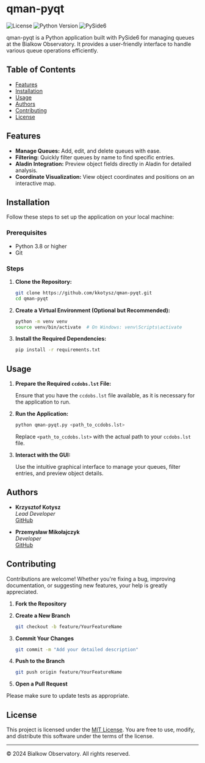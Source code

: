 # qman-pyqt

![License](https://img.shields.io/badge/license-MIT-blue.svg)
![Python Version](https://img.shields.io/badge/python-3.8%2B-blue.svg)
![PySide6](https://img.shields.io/badge/PySide6-6.4.0-green.svg)

qman-pyqt is a Python application built with PySide6 for managing queues at the Bialkow Observatory. It provides a user-friendly interface to handle various queue operations efficiently.

## Table of Contents

- [Features](#features)
- [Installation](#installation)
- [Usage](#usage)
- [Authors](#authors)
- [Contributing](#contributing)
- [License](#license)

## Features

- **Manage Queues:** Add, edit, and delete queues with ease.
- **Filtering:** Quickly filter queues by name to find specific entries.
- **Aladin Integration:** Preview object fields directly in Aladin for detailed analysis.
- **Coordinate Visualization:** View object coordinates and positions on an interactive map.

## Installation

Follow these steps to set up the application on your local machine:

### Prerequisites

- Python 3.8 or higher
- Git

### Steps

1. **Clone the Repository:**

    ```bash
    git clone https://github.com/kkotysz/qman-pyqt.git
    cd qman-pyqt
    ```

2. **Create a Virtual Environment (Optional but Recommended):**

    ```bash
    python -m venv venv
    source venv/bin/activate  # On Windows: venv\Scripts\activate
    ```

3. **Install the Required Dependencies:**

    ```bash
    pip install -r requirements.txt
    ```

## Usage

1. **Prepare the Required `ccdobs.lst` File:**

    Ensure that you have the `ccdobs.lst` file available, as it is necessary for the application to run.

2. **Run the Application:**

    ```bash
    python qman-pyqt.py <path_to_ccdobs.lst>
    ```

    Replace `<path_to_ccdobs.lst>` with the actual path to your `ccdobs.lst` file.

3. **Interact with the GUI:**

    Use the intuitive graphical interface to manage your queues, filter entries, and preview object details.

## Authors

- **Krzysztof Kotysz**  
  *Lead Developer*  
  [GitHub](https://github.com/kkotysz)

- **Przemysław Mikołajczyk**  
  *Developer*  
  [GitHub](https://github.com/astromiki)

## Contributing

Contributions are welcome! Whether you're fixing a bug, improving documentation, or suggesting new features, your help is greatly appreciated.

1. **Fork the Repository**

2. **Create a New Branch**

    ```bash
    git checkout -b feature/YourFeatureName
    ```

3. **Commit Your Changes**

    ```bash
    git commit -m "Add your detailed description"
    ```

4. **Push to the Branch**

    ```bash
    git push origin feature/YourFeatureName
    ```

5. **Open a Pull Request**

Please make sure to update tests as appropriate.

## License

This project is licensed under the [MIT License](LICENSE). You are free to use, modify, and distribute this software under the terms of the license.

---

&copy; 2024 Bialkow Observatory. All rights reserved.
